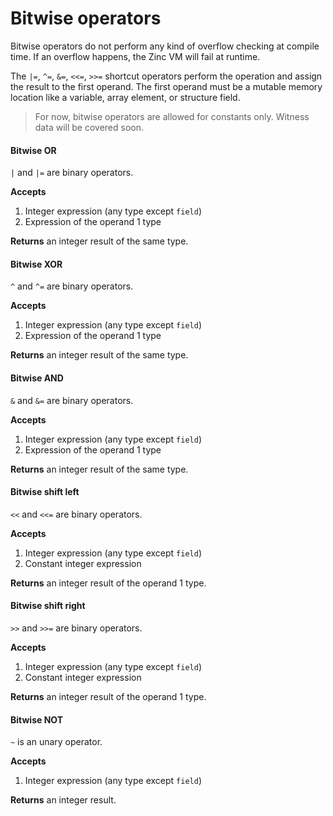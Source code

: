 # Bitwise operators

Bitwise operators do not perform any kind of overflow checking at
compile time. If an overflow happens, the Zinc VM will fail at runtime.

The `|=`, `^=`, `&=`, `<<=`, `>>=` shortcut operators perform the operation
and assign the result to the first operand. The first operand must be a mutable memory location
like a variable, array element, or structure field.

> For now, bitwise operators are allowed for constants only. Witness data will be covered soon.

#### Bitwise OR

`|` and `|=` are binary operators.

**Accepts**
1. Integer expression (any type except `field`)
2. Expression of the operand 1 type

**Returns** an integer result of the same type.

#### Bitwise XOR

`^` and `^=` are binary operators.

**Accepts**
1. Integer expression (any type except `field`)
2. Expression of the operand 1 type

**Returns** an integer result of the same type.

#### Bitwise AND

`&` and `&=` are binary operators.

**Accepts**
1. Integer expression (any type except `field`)
2. Expression of the operand 1 type

**Returns** an integer result of the same type.

#### Bitwise shift left

`<<` and `<<=` are binary operators.

**Accepts**
1. Integer expression (any type except `field`)
2. Constant integer expression

**Returns** an integer result of the operand 1 type.

#### Bitwise shift right

`>>` and `>>=` are binary operators.

**Accepts**
1. Integer expression (any type except `field`)
2. Constant integer expression

**Returns** an integer result of the operand 1 type.

#### Bitwise NOT

`~` is an unary operator.

**Accepts**
1. Integer expression (any type except `field`)

**Returns** an integer result.
